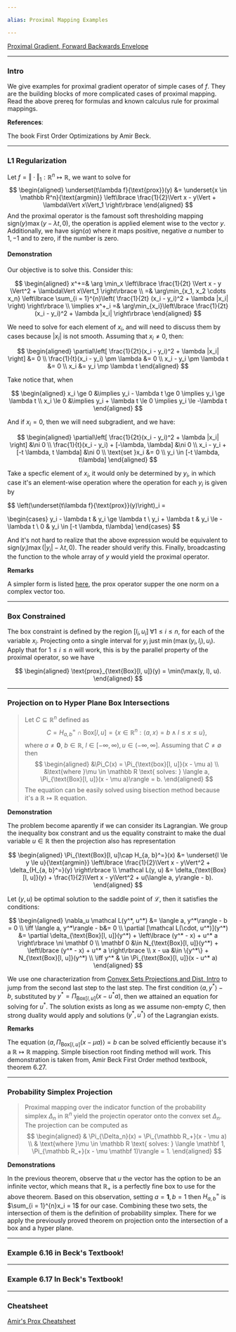 ```yaml
---

alias: Proximal Mapping Examples

---
```

[Proximal Gradient, Forward Backwards Envelope](../Proximal%20Methods/Proximal%20Gradient,%20Forward%20Backwards%20Envelope.md)


---
### **Intro**

We give examples for proximal gradient operator of simple cases of $f$. 
They are the building blocks of more complicated cases of proximal mapping. 
Read the above prereq for formulas and known calculus rule for proximal mappings. 

**References**: 

The book First Order Optimizations by Amir Beck. 


---
### **L1 Regularization**


Let $f = \Vert \cdot\Vert_1: \mathbb R^n \mapsto \mathbb R$, we want to solve for 
$$
\begin{aligned}
    \underset{t\lambda f}{\text{prox}}(y)
    &= 
    \underset{x \in \mathbb R^n}{\text{argmin}}
    \left\lbrace
        \frac{1}{2}\Vert x - y\Vert + \lambda\Vert x\Vert_1
    \right\rbrace
\end{aligned}
$$
And the proximal operator is the famoust soft thresholding mapping $\text{sign}(y)\max(y - \lambda t, 0)$, the operation is applied element wise to the vector $y$. 
Additionally, we have $\text{sign}(\alpha)$ where it maps positive, negative $\alpha$ number to $1, -1$ and to zero, if the number is zero. 


#### **Demonstration**
Our objective is to solve this. Consider this: 

$$
\begin{aligned}
    x^+=& \arg \min_x \left\lbrace
        \frac{1}{2t} \Vert x - y \Vert^2 + \lambda\Vert x\Vert_1
    \right\rbrace 
    \\
    =& 
    \arg\min_{x_1, x_2 \cdots x_n} \left\lbrace
    \sum_{i = 1}^{n}\left(
            \frac{1}{2t} (x_i - y_i)^2 + \lambda |x_i|
        \right)
    \right\rbrace
    \\
    \implies 
    x^+_i =& \arg\min_{x_i}\left\lbrace
        \frac{1}{2t}(x_i - y_i)^2 + \lambda |x_i|
    \right\rbrace
\end{aligned}
$$

We need to solve for each element of $x_i$, and will need to discuss them by cases because $|x_i|$ is not smooth. Assuming that $x_i \neq 0$, then: 

$$
\begin{aligned}
    \partial\left[
        \frac{1}{2t}(x_i - y_i)^2 + \lambda |x_i|
    \right] &= 0
    \\
    \frac{1}{t}(x_i - y_i) \pm \lambda &= 0
    \\
    x_i - y_i \pm \lambda t &= 0
    \\
    x_i &= y_i \mp \lambda t
\end{aligned}
$$

Take notice that, when 

$$
\begin{aligned}
    x_i \ge 0 &\implies y_i - \lambda t \ge 0 \implies y_i \ge \lambda t
    \\
    x_i \le 0 &\implies y_i + \lambda t \le 0 \implies y_i \le -\lambda t
\end{aligned}
$$

And if $x_i = 0$, then we will need subgradient, and we have: 


$$
\begin{aligned}
    \partial\left[
        \frac{1}{2t}(x_i - y_i)^2 + \lambda |x_i|
    \right] &\ni 0
    \\
    \frac{1}{t}(x_i - y_i) + [-\lambda, \lambda] &\ni 0
    \\
    x_i - y_i + [-t \lambda, t \lambda] &\ni 0
    \\
     \text{set }x_i &= 0
    \\
    y_i \in [-t \lambda, t\lambda]
\end{aligned}
$$

Take a specfic element of $x_i$, it would only be determined by $y_i$, in which case it's an element-wise operation where the operation for each $y_i$ is given by 

$$
\left(\underset{t\lambda f}{\text{prox}}(y)\right)_i = 

\begin{cases}
    y_i - \lambda t  & y_i \ge \lambda t
    \\
    y_i + \lambda t & y_i \le -\lambda t
    \\
    0 & y_i \in [-t \lambda, t\lambda]
\end{cases}
$$

And it's not hard to realize that the above expression would be equivalent to $\text{sign}(y_i)\max(|y_i| - \lambda t, 0)$. 
The reader should verify this. 
Finally, broadcasting the function to the whole array of $y$ would yield the proximal operator. 

**Remarks**

A simpler form is listed [here](https://math.stackexchange.com/questions/1961888/the-proximal-operator-of-the-l-1-norm-function), the prox operator supper the one norm on a complex vector too. 


---
### **Box Constrained**

The box constraint is defined by the region $[l_i, u_i]\; \forall 1 \le i \le n$, for each of the variable $x_i$. 
Projecting onto a single interval for $y_i$ just $\min(\max(y_i, l_i), u_i)$. 
Apply that for $1\le i \le n$ will work, this is by the parallel property of the proximal operator, so we have

$$
\begin{aligned}
    \text{prox}_{\text{Box}[l, u]}(y) = \min(\max(y, l), u). 
\end{aligned}
$$



---
### **Projection on to Hyper Plane Box Intersections**

> Let $C\subseteq \mathbb R^n$ defined as 
> $$
> C = H_{a, b}^= \cap \text{Box}[l, u] = \{x\in \mathbb R^n: \langle a, x\rangle= b \wedge l \le x \le u\}, 
> $$
> where $a\neq \mathbf 0$, $b \in \mathbb R$, $l \in [-\infty, \infty), u \in (-\infty, \infty]$. Assuming that $C\neq \emptyset$ then 
> $$
> \begin{aligned}
>     &\Pi_C(x) = \Pi_{\text{box}[l, u]}(x - \mu a)
>     \\
>     &\text{where }\mu \in \mathbb R \text{ solves: } \langle a, \Pi_{\text{Box}[l, u]}(x - \mu a)\rangle = b. 
> \end{aligned}
> $$
> The equation can be easily solved using bisection method because it's a $\mathbb R \mapsto \mathbb R$ equation. 

**Demonstration**

The problem become aparently if we can consider its Lagrangian. 
We group the inequality box constrant and us the equality constraint to make the dual variable $u\in \mathbb R$ then the projection also has representation 

$$
\begin{aligned}
    \Pi_{\text{Box}[l, u]\cap H_{a, b}^=}(x)
    &= 
    \underset{l \le y \le u}{\text{argmin}}
    \left\lbrace
        \frac{1}{2}\Vert x - y\Vert^2 + \delta_{H_{a, b}^=}(y)
    \right\rbrace
    \\
    \mathcal L(y, u) &= 
    \delta_{\text{Box}[l, u]}(y) + \frac{1}{2}\Vert x - y\Vert^2 + 
    u(\langle a, y\rangle - b). 
\end{aligned}
$$

Let $(y, u)$ be optimal solution to the saddle point of $\mathcal L$, then it satisfies the conditions: 

$$
\begin{aligned}
    \nabla_u \mathcal L(y^*, u^*) &= \langle a, y^*\rangle - b = 0
    \\
    \iff 
    \langle a, y^*\rangle - b&= 0
    \\
    \partial [\mathcal L(\cdot, u^*)](y^*) &= 
    \partial \delta_{\text{Box}[l, u]}(y^*) + 
    \left\lbrace
        (y^* - x) + u^* a
    \right\rbrace \ni \mathbf 0
    \\
    \mathbf 0 &\in 
    N_{\text{Box}[l, u]}(y^*) + 
    \left\lbrace
        (y^* - x) + u^* a
    \right\rbrace
    \\
    x - ua &\in \{y^*\} + N_{\text{Box}[l, u]}(y^*)
    \\
    \iff y^* & \in \Pi_{\text{Box}[l, u]}(x - u^* a)
\end{aligned}
$$

We use one characterization from [Convex Sets Projections and Dist, Intro](../Background/Convex%20Sets%20Projections%20and%20Dist,%20Intro.md) to jump from the second last step to the last step. 
The first condition $\langle a, y^*\rangle - b$, substituted by $y^* = \Pi_{\text{Box}[l, u]}(x - u^*a)$, then we attained an equation for solving for $u^*$. 
The solution exists as long as we assume non-empty $C$, then strong duality would apply and solutions $(y^*, u^*)$ of the Lagrangian exists. 


**Remarks**

The equation $\langle a, \Pi_{\text{Box}[l, u]}(x - \mu a)\rangle = b$ can be solved efficiently because it's a $\mathbb R\mapsto \mathbb R$ mapping. 
Simple bisection root finding method will work. 
This demonstration is taken from, Amir Beck First Order method textbook, theorem 6.27. 


---
### **Probability Simplex Projection**

> Proximal mapping over the indicator function of the probability simplex $\Delta_n$ in $\mathbb R^n$ yield the projectin operator onto the convex set $\Delta_n$. The projection can be computed as 
> $$
> \begin{aligned}
>     & \Pi_{\Delta_n}(x) = \Pi_{\mathbb R_+}(x - \mu a)
>     \\
>     & \text{where }\mu \in \mathbb R \text{ solves: } \langle \mathbf 1, \Pi_{\mathbb R_+}(x - \mu \mathbf 1)\rangle = 1. 
> \end{aligned}
> $$

**Demonstrations**

In the previous theorem, observe that $u$ the vector has the option to be an infinite vector, which means that $\mathbb R_+$ is a perfectly fine box to use for the above theorem. 
Based on this observation, setting $a = \mathbf 1, b =1$ then $H_{a, b}^=$ is $\sum_{i = 1}^{n}x_i = 1$ for our case. 
Combining these two sets, the intersection of them is the definition of probability simplex. 
There for we apply the previously proved theorem on projection onto the intersection of a box and a hyper plane. 


---
### **Example 6.16 in Beck's Textbook**! 



---
### **Example 6.17 In Beck's Textbook**! 


---
### **Cheatsheet**
[Amir's Prox Cheatsheet](../References/Amir's%20Prox%20Cheatsheet.pdf)


